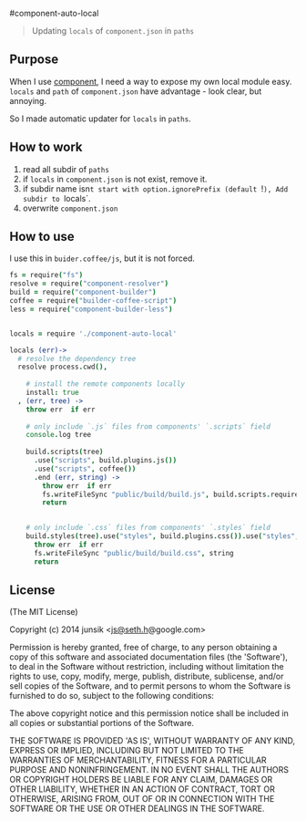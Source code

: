#component-auto-local

> Updating `locals` of `component.json` in `paths`


## Purpose

When I use [component][comp], I need a way to expose my own local module easy.
`locals` and `path` of `component.json` have advantage - look clear, but annoying.

So I made automatic updater for `locals` in `paths`.

[comp]: https://github.com/component


## How to work

1. read all subdir of `paths`
2. if `locals` in `component.json` is not exist, remove it.
4. if subdir name isn`t start with option.ignorePrefix (default `!`), Add subdir to `locals`.
4. overwrite `component.json`


## How to use

I use this in `buider.coffee/js`,  but it is not forced.

```coffee
fs = require("fs")
resolve = require("component-resolver")
build = require("component-builder")
coffee = require("builder-coffee-script")
less = require("component-builder-less")


locals = require './component-auto-local'

locals (err)->
  # resolve the dependency tree
  resolve process.cwd(),
    
    # install the remote components locally
    install: true
  , (err, tree) ->
    throw err  if err
    
    # only include `.js` files from components' `.scripts` field
    console.log tree
    
    build.scripts(tree)
      .use("scripts", build.plugins.js())
      .use("scripts", coffee())
      .end (err, string) ->
        throw err  if err
        fs.writeFileSync "public/build/build.js", build.scripts.require +  string
        return

    
    # only include `.css` files from components' `.styles` field
    build.styles(tree).use("styles", build.plugins.css()).use("styles", less({})).end (err, string) ->
      throw err  if err
      fs.writeFileSync "public/build/build.css", string
      return

```  

## License

(The MIT License)

Copyright (c) 2014 junsik &lt;js@seth.h@google.com&gt;

Permission is hereby granted, free of charge, to any person obtaining
a copy of this software and associated documentation files (the
'Software'), to deal in the Software without restriction, including
without limitation the rights to use, copy, modify, merge, publish,
distribute, sublicense, and/or sell copies of the Software, and to
permit persons to whom the Software is furnished to do so, subject to
the following conditions:

The above copyright notice and this permission notice shall be
included in all copies or substantial portions of the Software.

THE SOFTWARE IS PROVIDED 'AS IS', WITHOUT WARRANTY OF ANY KIND,
EXPRESS OR IMPLIED, INCLUDING BUT NOT LIMITED TO THE WARRANTIES OF
MERCHANTABILITY, FITNESS FOR A PARTICULAR PURPOSE AND NONINFRINGEMENT.
IN NO EVENT SHALL THE AUTHORS OR COPYRIGHT HOLDERS BE LIABLE FOR ANY
CLAIM, DAMAGES OR OTHER LIABILITY, WHETHER IN AN ACTION OF CONTRACT,
TORT OR OTHERWISE, ARISING FROM, OUT OF OR IN CONNECTION WITH THE
SOFTWARE OR THE USE OR OTHER DEALINGS IN THE SOFTWARE.

